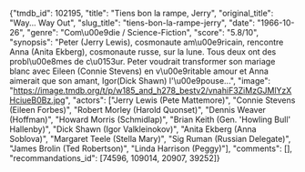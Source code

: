 {"tmdb_id": 102195, "title": "Tiens bon la rampe, Jerry", "original_title": "Way... Way Out", "slug_title": "tiens-bon-la-rampe-jerry", "date": "1966-10-26", "genre": "Com\u00e9die / Science-Fiction", "score": "5.8/10", "synopsis": "Peter (Jerry Lewis), cosmonaute am\u00e9ricain, rencontre Anna (Anita Ekberg), cosmonaute russe, sur la lune. Tous deux ont des probl\u00e8mes de c\u0153ur. Peter voudrait transformer son mariage blanc avec Eileen (Connie Stevens) en v\u00e9ritable amour et Anna aimerait que son amant, Igor(Dick Shawn) l'\u00e9pouse...", "image": "https://image.tmdb.org/t/p/w185_and_h278_bestv2/vnahiF3ZiMzGJMlYzXHciueB0Bz.jpg", "actors": ["Jerry Lewis (Pete Mattemore)", "Connie Stevens (Eileen Forbes)", "Robert Morley (Harold Quonset)", "Dennis Weaver (Hoffman)", "Howard Morris (Schmidlap)", "Brian Keith (Gen. 'Howling Bull' Hallenby)", "Dick Shawn (Igor Valkleinokov)", "Anita Ekberg (Anna Soblova)", "Margaret Teele (Stella Mary)", "Sig Ruman (Russian Delegate)", "James Brolin (Ted Robertson)", "Linda Harrison (Peggy)"], "comments": [], "recommandations_id": [74596, 109014, 20907, 39252]}